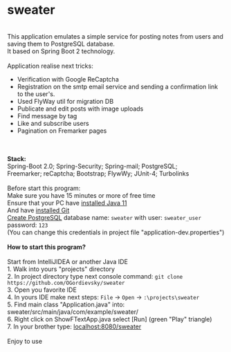 # sweater
</br> This application emulates a simple service for posting notes from users and saving them to PostgreSQL database.
</br> It based on Spring Boot 2 technology.
</br> 
</br> Application realise next tricks:
* Verification with Google ReCaptcha
* Registration on the smtp email service and sending a confirmation link to the user's.
* Used FlyWay util for migration DB
* Publicate and edit posts with image uploads
* Find message by tag
* Like and subscribe users
* Pagination on Fremarker pages
</br>
</br> <b>Stack: </b>
</br> Spring-Boot 2.0; Spring-Security; Spring-mail; PostgreSQL;
</br> Freemarker; reCaptcha; Bootstrap; FlywWy; JUnit-4; Turbolinks
</br>
<br/>Before start this program:
<br/>Make sure you have 15 minutes or more of free time
<br/>Ensure that your PC have <a href="https://docs.oracle.com/en/java/javase/11/install/overview-jdk-installation.html#GUID-8677A77F-231A-40F7-98B9-1FD0B48C346A">installed Java 11</a>
<br/>And have <a href="https://git-scm.com/book/en/v2/Getting-Started-Installing-Git">installed Git</a>
<br/><a href="https://www.postgresql.org/docs/current/tutorial-install.html">Create PostgreSQL</a> 
database name: <code>sweater</code> with user: <code>sweater_user</code> password: <code>123</code> 
<br/>(You can change this credentials in project file "application-dev.properties")
<br/>
<br/><b>How to start this program?</b>
<br/>  
<br/>Start from IntelliJIDEA or another Java IDE
<br/>1. Walk into yours "projects" directory
<br/>2. In project directory type next console command: <code>git clone https://github.com/OGordievsky/sweater</code>
<br/>3. Open you favorite IDE
<br/>4. In yours IDE make next steps: <code>File</code> -> <code>Open</code> -> <code>:\projects\sweater</code>
<br/>5. Find main class "Application.java" into: sweater/src/main/java/com/example/sweater/
<br/>6. Right click on ShowFTextApp.java select [Run] (green "Play" triangle)
<br/>7. In your brother type: <a href="http://localhost:8080/sweater">localhost:8080/sweater</a>
<br/>
<br/>Enjoy to use
